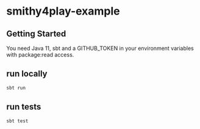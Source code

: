 # smithy4play-example

## Getting Started

You need Java 11, sbt and a GITHUB_TOKEN in your environment variables with package:read access.

## run locally

```bash
sbt run
```

## run tests

```bash
sbt test
```


